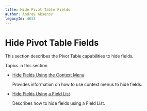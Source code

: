 ```yaml
---
title: Hide Pivot Table Fields
author: Andrey Aksenov
legacyId: 4653
---
```

# Hide Pivot Table Fields
This section describes the Pivot Table capabilities to hide fields.

Topics in this section:
* [Hide Fields Using the Context Menu](hide-fields/hide-fields-using-the-context-menu.md)
	
	Provides information on how to use context menus to hide fields.
* [Hide Fields Using a Field List](hide-fields/hide-fields-using-a-field-list.md)
	
	Describes how to hide fields using a Field List.
